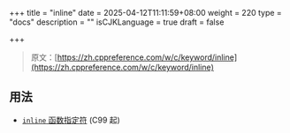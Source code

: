 +++
title = "inline"
date = 2025-04-12T11:11:59+08:00
weight = 220
type = "docs"
description = ""
isCJKLanguage = true
draft = false

+++

> 原文：[https://zh.cppreference.com/w/c/keyword/inline](https://zh.cppreference.com/w/c/keyword/inline)

## 用法

- [`inline` 函数指定符](https://zh.cppreference.com/w/c/language/inline) (C99 起)

